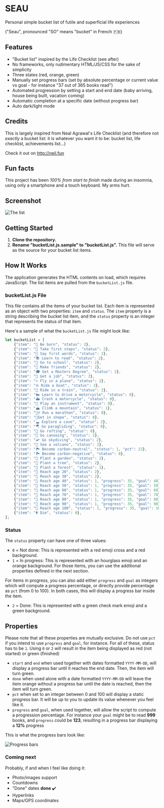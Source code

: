 # SEAU
Personal simple bucket list of futile and superficial life experiences

("Seau", pronounced "SO" means "bucket" in French 🇫🇷)

## Features
- "Bucket list" inspired by the Life Checklist (see after)
- No frameworks, only rudimentary HTML/JS/CSS for the sake of simplicity 
- Three states (red, orange, green)
- Manually set progress bars (set by absolute percentage or current value vs goal - for instance "37 out of 365 books read")
- Automated progression by setting a start and end date (baby arriving, house being built, vacation coming)
- Automatic completion at a specific date (without progress bar)
- Auto dark/light mode

## Credits
This is largely inspired from Neal Agrawal's Life Checklist (and therefore not _exactly_ a bucket list: it is whatever you want it to be: bucket list, life checklist, achievements list...)

Check it out on http://neil.fun

## Fun facts 
This project has been *100% from start to finish* made during an insomnia, using only a smartphone and a touch keyboard. My arms hurt. 

## Screenshot 
![The list](https://lh3.googleusercontent.com/pw/AIL4fc_l3TOTaPb1cODRiuyzJ3WSt-hxESISwS0asIq8wBHq8qvkM7Yxbv2giAhbEevJ4Z6hgrj97nhUBQ64FGgxPl6G2uwIgzul10hZJbbI5J9PVyk_ErC7HXwJ-5XGlqN-sapoixKGROJv9Pm7FZeg9FUcMA=w956-h861-s-no?authuser=0 "The list")
 

## Getting Started

1. **Clone the repository.**
2. **Rename "bucketList.js.sample" to "bucketList.js".** This file will serve as the source for your bucket list items.

## How It Works

The application generates the HTML contents on load, which requires JavaScript. The list items are pulled from the `bucketList.js` file.

### bucketList.js File

This file contains all the items of your bucket list. Each item is represented as an object with two properties: `item` and `status`. The `item` property is a string describing the bucket list item, and the `status` property is an integer that represents the status of that item.

Here's a sample of what the `bucketList.js` file might look like:

```javascript
let bucketList = [
    {"item": "👶 Be born", "status": 2},
    {"item": "🚶 Take first steps", "status": 2},
    {"item": "👄 Say first words", "status": 2},
    {"item": "📚 Learn to read", "status": 2},
    {"item": "🏫 Go to school", "status": 2},
    {"item": "👫 Make friends", "status": 2},
    {"item": "🎓 Get a Masters Degree", "status": 2},
    {"item": "💼 Get a job", "status": 2},
    {"item": "✈️ Fly in a plane", "status": 2},
    {"item": "⛵ Ride a boat", "status": 2},
    {"item": "🚂 Ride in a train", "status": 2},
    {"item": "🏍️ Learn to drive a motorcycle", "status": 0},
    {"item": "🚑 Crash a motorcycle", "status": 0},
    {"item": "🎸 Play an instrument", "status": 0},
    {"item": "🏔️ Climb a mountain", "status": 1},
    {"item": "🏃‍♂️ Run a marathon", "status": 0},
    {"item": "💪Get in shape", "status": 0},
    {"item": "🕳️ Explore a cave", "status": 2},
    {"item": "🪂 Go paragliding", "status": 0},
    {"item": "🚣 Go rafting", "status": 0},
    {"item": "🛶 Go canoeing", "status": 2},
    {"item": "🛩️ Go skydiving", "status": 2},
    {"item": "🌋 See a volcano", "status": 2},
    {"item": "🏞️ Become carbon-neutral", "status": 1, "pct": 22},
    {"item": "🏞️ Become carbon-negative", "status": 0},
    {"item": "🌼 Plant a garden", "status": 2},
    {"item": "🌲 Plant a tree", "status": 2},
    {"item": "🌲 Plant a forest", "status": 1},
    {"item": "🎂 Reach age 20", "status": 2},
    {"item": "🎂 Reach age 30", "status": 2},
    {"item": "🎂 Reach age 40", "status": 1, "progress": 35, "goal": 40},
    {"item": "🎂 Reach age 50", "status": 1, "progress": 35, "goal": 50},
    {"item": "🎂 Reach age 60", "status": 1, "progress": 35, "goal": 60},
    {"item": "🎂 Reach age 70", "status": 1, "progress": 35, "goal": 70},
    {"item": "🎂 Reach age 80", "status": 1, "progress": 35, "goal": 80},
    {"item": "🎂 Reach age 90", "status": 1, "progress": 35, "goal": 90},
    {"item": "🎂 Reach age 100", "status": 1, "progress": 35, "goal": 100},
    {"item": "⚰️ Die", "status": 0},
];
```

### Status

The `status` property can have one of three values:

- `0` = Not done: This is represented with a red emoji cross and a red background.
- `1` = In progress: This is represented with an hourglass emoji and an orange background. For those items, you can use the additional properties defined in the next section.

For items in progress, you can also add either `progress` and `goal` as integers which will compute a progress percentage, or directly provide percentage as `pct` (from 0 to 100). In both cases, this will display a progress bar inside the item.
- `2` = Done: This is represented with a green check mark emoji and a green background.

## Properties
Please note that all these properties are mutually exclusive. Do not use `pct` if you intend to use `progress` and `goal`, for instance.
For all of these, status has to be `1`. Using `0` or `2` will result in the item being displayed as red (not started) or green (finished)

- `start` and `end` when used together with dates formatted `YYYY-MM-DD`, will display a progress bar until it reaches the end date. Then, the item will turn green.
- `done` when used alone with a date formatted `YYYY-MM-DD` will leave the item orange without a progress bar until the date is reached, then the item will turn green.
- `pct` when set to an integer between 0 and 100 will display a static progress bar. It will be up to you to update its value whenever you feel like it.
- `progress` and `goal`, when used together, will allow the script to compute a progression percentage. For instance your `goal` might be to read **999** books, and `progress` could be **123**, resulting in a progress bar displaying a **12%** progress

This is what the progress bars look like:

![Progress bars](https://lh3.googleusercontent.com/pw/AIL4fc_nXeykJFvZXJOlh6EUytTSyh-41haMxARfa1KQX-YHNtQEM2vtPKPmrcP3f6irFsra_L2gXhjlxy7yLhMz_0roah5LT--RJR4eXu4s_2vjAVKLGhxsdPdBuAvg-b8g2dcRJ0dhMA9JrcTuV54XSK33og=w956-h1630-s-no?authuser=0  "Progress bars")

### Coming next 

Probably, if and when I feel like doing it:

- Photo/images support
- Countdowns
- "Done" dates **done** ✔️
- Hyperlinks
- Maps/GPS coordinates
